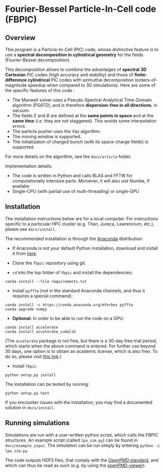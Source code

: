 # Fourier-Bessel Particle-In-Cell code (FBPIC)

## Overview

This program is a Particle-In-Cell (PIC) code,
whose distinctive feature is to use a **spectral decomposition in
cylindrical geometry** for the fields (Fourier-Bessel
decomposition).

This decomposition allows to combine the advantages of
**spectral 3D Cartesian** PIC codes (high accuracy and stability) and
those of **finite-difference cylindrical** PIC codes with azimuthal
decomposition (orders-of-magnitude speedup when compared to 3D simulations).
Here are some of the specific features of this code :  

* The Maxwell solver uses a Pseudo-Spectral Analytical Time-Domain
  algorithm (PSATD), and is therefore **dispersion-free in all
  directions**, in vacuum.
* The fields *E* and *B* are defined at the **same points in space** and at
  the **same time** (i.e. they are not staggered). This avoids some
  interpolation errors.
* The particle pusher uses the Vay algorithm.
* The moving window is supported.
* The initialization of charged bunch (with its space-charge fields)
  is supported.

For more details on the algorithm, see the `docs/article` folder.

Implementation details:

* The code is written in Python and calls BLAS and FFTW for computationally
intensive parts. Moroever, it will also use Numba, if availabe
* Single-CPU (with partial use of multi-threading) or single-GPU

## Installation

The installation instructions below are for a local computer. For instructions
specific to a particular HPC cluster (e.g. Titan, Jureca, Lawrencium, etc.), please
see `docs/install`.

The recommended installation is through the
[Anaconda](https://www.continuum.io/why-anaconda) distribution:

- If Anaconda is not your default Python installation, download and install
it from [here](https://www.continuum.io/downloads).

- Clone the `fbpic` repository using git.

- `cd` into the top folder of `fbpic` and install the dependencies:  
```
conda install --file requirements.txt
```
- Install `pyfftw` (not in the standard Anaconda channels, and thus it
requires a special command):  
```
conda install -c https://conda.anaconda.org/mforbes pyfftw
conda upgrade numpy
```
- **Optional:** In order to be able to run the code on a GPU:
```
conda install accelerate
conda install accelerate_cudalib
```
(The `accelerate` package is not free, but there is a 30-day free trial period,
  which starts when the above command is entered. For further use beyond 30
  days, one option is to obtain an academic license, which is also free. To do
  so, please visit [this link](https://www.continuum.io/anaconda-academic-subscriptions-available).)

- Install `fbpic`  
```
python setup.py install
```

The installation can be tested by running:
```
python setup.py test
```

If you encounter issues with the installation, you may find a
documented solution in `docs/install`.

## Running simulations

Simulations are run with a user-written python script, which calls the
FBPIC structures. An example script (called `lpa_sim.py`) can be found in
`docs/example_input`. The simulation can be run simply by entering
`python -i lpa_sim.py`.

The code outputs HDF5 files, that comply with the
[OpenPMD standard](http://www.openpmd.org/#/start),
 and which can thus be read as such (e.g. by using the [openPMD-viewer](https://github.com/openPMD/openPMD-viewer)).